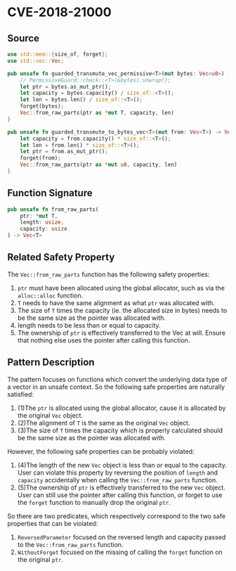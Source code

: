 # CVE-2018-21000

## Source

```rust
use std::mem::{size_of, forget};
use std::vec::Vec;

pub unsafe fn guarded_transmute_vec_permissive<T>(mut bytes: Vec<u8>) -> Vec<T> {
    // PermissiveGuard::check::<T>(&bytes).unwrap();
    let ptr = bytes.as_mut_ptr();
    let capacity = bytes.capacity() / size_of::<T>();
    let len = bytes.len() / size_of::<T>();
    forget(bytes);
    Vec::from_raw_parts(ptr as *mut T, capacity, len)
}

pub unsafe fn guarded_transmute_to_bytes_vec<T>(mut from: Vec<T>) -> Vec<u8> {
    let capacity = from.capacity() * size_of::<T>();
    let len = from.len() * size_of::<T>();
    let ptr = from.as_mut_ptr();
    forget(from);
    Vec::from_raw_parts(ptr as *mut u8, capacity, len)
}
```

## Function Signature

```rust
pub unsafe fn from_raw_parts(
    ptr: *mut T,
    length: usize,
    capacity: usize
) -> Vec<T>
```

## Related Safety Property

The `Vec::from_raw_parts` function has the following safety properties:

1. `ptr` must have been allocated using the global allocator, such as via the `alloc::alloc` function.
2. `T` needs to have the same alignment as what `ptr` was allocated with. 
3. The size of `T` times the capacity (ie. the allocated size in bytes) needs to be the same size as the pointer was allocated with.
4. length needs to be less than or equal to capacity.
5. The ownership of `ptr` is effectively transferred to the Vec<T> at will. Ensure that nothing else uses the pointer after calling this function.

## Pattern Description

The pattern focuses on functions which convert the underlying data type of a vector in an unsafe context. So the following safe properties are naturally satisfied:

1. (1)The `ptr` is allocated using the global allocator, cause it is allocated by the original `Vec` object.
2. (2)The alignment of `T` is the same as the original `Vec` object.
3. (3)The size of `T` times the capacity which is properly calculated should be the same size as the pointer was allocated with.

However, the following safe properties can be probably violated:

1. (4)The length of the new `Vec` object is less than or equal to the capacity. User can violate
this property by reversing the position of `length` and `capacity` accidentally when calling the `Vec::from_raw_parts` function.
2. (5)The ownership of `ptr` is effectively transferred to the new `Vec` object. User can still use the pointer after calling this function, or forget to use the `forget` function to manually drop the original `ptr`.

So there are two predicates, which respectively correspond to the two safe properties that can be violated:

1. `ReversedParameter` focused on the reversed length and capacity passed to the `Vec::from_raw_parts` function.
2. `WithoutForget` focused on the missing of calling the `forget` function on the original `ptr`.